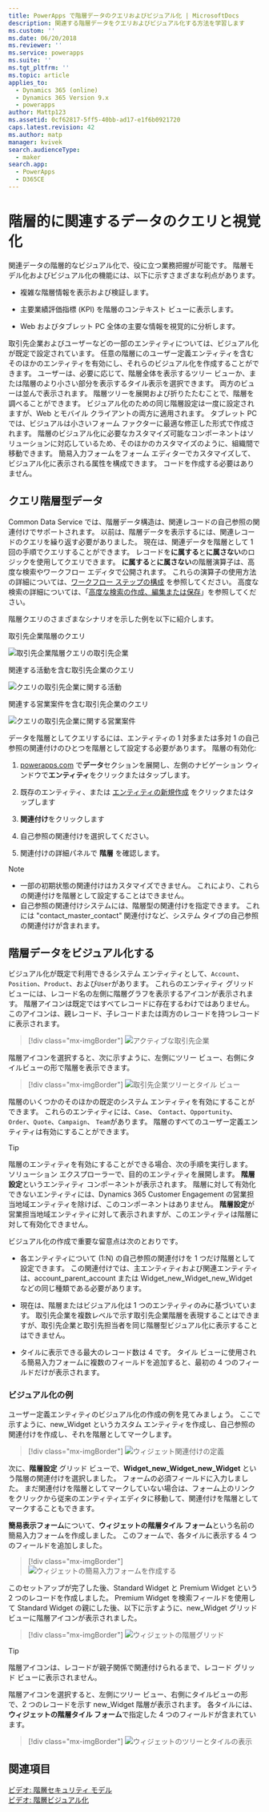 ```yaml
---
title: PowerApps で階層データのクエリおよびビジュアル化 | MicrosoftDocs
description: 関連する階層データをクエリおよびビジュアル化する方法を学習します
ms.custom: ''
ms.date: 06/20/2018
ms.reviewer: ''
ms.service: powerapps
ms.suite: ''
ms.tgt_pltfrm: ''
ms.topic: article
applies_to:
  - Dynamics 365 (online)
  - Dynamics 365 Version 9.x
  - powerapps
author: Mattp123
ms.assetid: 0cf62817-5ff5-40bb-ad17-e1f6b0921720
caps.latest.revision: 42
ms.author: matp
manager: kvivek
search.audienceType:
  - maker
search.app:
  - PowerApps
  - D365CE
---
```

# <a name="query-and-visualize-hierarchically-related-data"></a>階層的に関連するデータのクエリと視覚化

関連データの階層的なビジュアル化で、役に立つ業務把握が可能です。 階層モデル化およびビジュアル化の機能には、以下に示すさまざまな利点があります。  
  
-   複雑な階層情報を表示および検証します。  
  
-   主要業績評価指標 (KPI) を階層のコンテキスト ビューに表示します。  
  
-   Web およびタブレット PC 全体の主要な情報を視覚的に分析します。  
  
取引先企業およびユーザーなどの一部のエンティティについては、ビジュアル化が既定で設定されています。 任意の階層にのユーザー定義エンティティを含むそのほかのエンティティを有効にし、それらのビジュアル化を作成することができます。 ユーザーは、必要に応じて、階層全体を表示するツリー ビューか、または階層のより小さい部分を表示するタイル表示を選択できます。 両方のビューは並んで表示されます。 階層ツリーを展開および折りたたむことで、階層を調べることができます。 ビジュアル化のための同じ階層設定は一度に設定されますが、Web とモバイル クライアントの両方に適用されます。 タブレット PC では、ビジュアルは小さいフォーム ファクターに最適な修正した形式で作成されます。 階層のビジュアル化に必要なカスタマイズ可能なコンポーネントはソリューションに対応しているため、そのほかのカスタマイズのように、組織間で移動できます。 簡易入力フォームをフォーム エディターでカスタマイズして、ビジュアル化に表示される属性を構成できます。 コードを作成する必要はありません。  
  
<a name="BKMK_Querydata"></a>   
## <a name="query-hierarchical-data"></a>クエリ階層型データ  
 Common Data Service では、階層データ構造は、関連レコードの自己参照の関連付けでサポートされます。 以前は、階層データを表示するには、関連レコードのクエリを繰り返す必要がありました。 現在は、関連データを階層として 1 回の手順でクエリすることができます。 レコードを**に属する**と**に属さない**のロジックを使用してクエリできます。 **に属する**と**に属さない**の階層演算子は、高度な検索やワークフロー エディタで公開されます。 これらの演算子の使用方法の詳細については、[ワークフロー ステップの構成](/flow/configure-workflow-steps) を参照してください。 高度な検索の詳細については、「[高度な検索の作成、編集または保存](https://docs.microsoft.com/dynamics365/customer-engagement/basics/save-advanced-find-search)」を参照してください。  
  
 階層クエリのさまざまなシナリオを示した例を以下に紹介します。  
  
 取引先企業階層のクエリ  
  
 ![取引先企業階層クエリの取引先企業](media/query-accounts.png "取引先企業階層クエリの取引先企業")  
  
 関連する活動を含む取引先企業のクエリ  
  
 ![クエリの取引先企業に関する活動](media/query-account-related-activities.png "クエリの取引先企業に関する活動")  
  
 関連する営業案件を含む取引先企業のクエリ  
  
 ![クエリの取引先企業に関する営業案件](media/query-account-related-opportunities.png "クエリの取引先企業に関する営業案件")  
  
 データを階層としてクエリするには、エンティティの 1 対多または多対 1 の自己参照の関連付けのひとつを階層として設定する必要があります。 階層の有効化:  
  

1. [powerapps.com](https://web.powerapps.com/?utm_source=padocs&utm_medium=linkinadoc&utm_campaign=referralsfromdoc) で**データ**セクションを展開し、左側のナビゲーション ウィンドウで**エンティティ**をクリックまたはタップします。

2. 既存のエンティティ、または [エンティティの新規作成](data-platform-create-entity.md) をクリックまたはタップします

3. **関連付け**をクリックします

4.  自己参照の関連付けを選択してください。

5.  関連付けの詳細パネルで **階層** を確認します。  
  
> [!NOTE]
> - 一部の初期状態の関連付けはカスタマイズできません。 これにより、これらの関連付けを階層として設定することはできません。  
> - 自己参照の関連付けシステムには、階層型の関連付けを指定できます。 これには "contact_master_contact" 関連付けなど、システム タイプの自己参照の関連付けが含まれます。  
  
<a name="BKMK_Visualizedata"></a>   
## <a name="visualize-hierarchical-data"></a>階層データをビジュアル化する  
 ビジュアル化が既定で利用できるシステム エンティティとして、`Account`、`Position`、`Product`、および`User`があります。 これらのエンティティ グリッド ビューには、レコード名の左側に階層グラフを表示するアイコンが表示されます。 階層アイコンは既定ではすべてレコードに存在するわけではありません。 このアイコンは、親レコード、子レコードまたは両方のレコードを持つレコードに表示されます。  
 
 > [!div class="mx-imgBorder"] 
 > ![アクティブな取引先企業](media/cust-hs-active-account.png "アクティブな取引先企業")  
  
 階層アイコンを選択すると、次に示すように、左側にツリー ビュー、右側にタイルビューの形で階層を表示できます。  
  
> [!div class="mx-imgBorder"] 
> ![取引先企業ツリーとタイル ビュー](media/hierachy-security-accounts-tile-view.png "取引先企業ツリーとタイル ビュー")  
  
 階層のいくつかのそのほかの既定のシステム エンティティを有効にすることができます。 これらのエンティティには、`Case`、 `Contact`、`Opportunity`、`Order`、`Quote`、`Campaign`、 `Team`があります。 階層のすべてのユーザー定義エンティティは有効にすることができます。  
  
> [!TIP]
>  階層のエンティティを有効にすることができる場合、次の手順を実行します。  
>  ソリューション エクスプローラーで、目的のエンティティを展開します。 **階層設定**というエンティティ コンポーネントが表示されます。 階層に対して有効化できないエンティティには、Dynamics 365 Customer Engagement の営業担当地域エンティティを除けば、このコンポーネントはありません。 **階層設定**が営業担当地域エンティティに対して表示されますが、このエンティティは階層に対して有効化できません。  
  
 ビジュアル化の作成で重要な留意点は次のとおりです。  
  
-   各エンティティについて (1:N) の自己参照の関連付けを 1 つだけ階層として設定できます。 この関連付けでは、主エンティティおよび関連エンティティは、account_parent_account または Widget_new_Widget_new_Widget などの同じ種類である必要があります。  
  
-   現在は、階層またはビジュアル化は 1 つのエンティティのみに基づいています。 取引先企業を複数レベルで示す取引先企業階層を表現することはできますが、取引先企業と取引先担当者を同じ階層型ビジュアル化に表示することはできません。  
  
-   タイルに表示できる最大のレコード数は 4 です。 タイル ビューに使用される簡易入力フォームに複数のフィールドを追加すると、最初の 4 つのフィールドだけが表示されます。  
  
### <a name="visualization-example"></a>ビジュアル化の例  
 ユーザー定義エンティティのビジュアル化の作成の例を見てみましょう。 ここで示すように、new_Widget というカスタム エンティティを作成し、自己参照の関連付けを作成し、それを階層としてマークします。  
 
> [!div class="mx-imgBorder"] 
> ![ウィジェット関連付けの定義](media/widget-relationship-definition.png "ウィジェット関連付けの定義")  
   
 次に、**階層設定** グリッド ビューで、**Widget_new_Widget_new_Widget** という階層の関連付けを選択しました。 フォームの必須フィールドに入力しました。 まだ関連付けを階層としてマークしていない場合は、フォーム上のリンクをクリックから従来のエンティティエディタに移動して、関連付けを階層としてマークすることもできます。  
  
 **簡易表示フォーム**について、**ウィジェットの階層タイル フォーム**という名前の簡易入力フォームを作成しました。 このフォームで、各タイルに表示する 4 つのフィールドを追加しました。  
  
> [!div class="mx-imgBorder"] 
> ![ウィジェットの簡易入力フォームを作成する](media/create-quickf-orm.png "ウィジェットの簡易入力フォームを作成する")  
  
 このセットアップが完了した後、Standard Widget と Premium Widget という 2 つのレコードを作成しました。 Premium Widget を検索フィールドを使用して Standard Widget の親にした後、以下に示すように、new_Widget グリッド ビューに階層アイコンが表示されました。  
  
> [!div class="mx-imgBorder"] 
> ![ウィジェットの階層グリッド](media/widget-hierarchy-grid.png "ウィジェットの階層グリッド")  
  
> [!TIP]
>  階層アイコンは、レコードが親子関係で関連付けられるまで、レコード グリッド ビューに表示されません。  
  
 階層アイコンを選択すると、左側にツリー ビュー、右側にタイルビューの形で、2 つのレコードを示す new_Widget 階層が表示されます。 各タイルには、**ウィジェットの階層タイル フォーム**で指定した 4 つのフィールドが含まれています。  
 
 > [!div class="mx-imgBorder"] 
 > ![ウィジェットのツリーとタイルの表示](media/widget-tree-tiles.png "ウィジェットのツリーとタイルの表示")  
  
## <a name="see-also"></a>関連項目  
 [ビデオ: 階層セキュリティ モデル](http://www.youtube.com/watch?v=kx5So32DrCo&index=10&list=PLC3591A8FE4ADBE07)   
 [ビデオ: 階層ビジュアル化](http://www.youtube.com/watch?v=_dGBE6icLNw&index=9&list=PLC3591A8FE4ADBE07)

